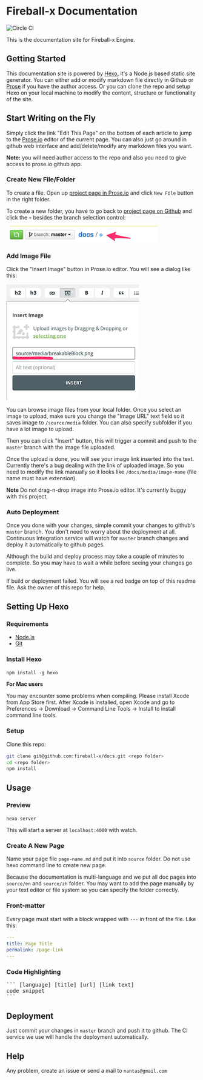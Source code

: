 # Fireball-x Documentation

![Circle CI](https://circleci.com/gh/fireball-x/docs.svg?style=svg&circle-token=943e84c36e9a8e6cdeaf15cca651c526a687b0e9)

This is the documentation site for Fireball-x Engine.

## Getting Started

This documentation site is powered by [Hexo](http://hexo.io), it's a Node.js based static site generator. You can either add or modify markdown file directly in Github or [Prose](http://prose.io) if you have the author access. Or you can clone the repo and setup Hexo on your local machine to modify the content, structure or functionality of the site.

## Start Writing on the Fly

Simply click the link "Edit This Page" on the bottom of each article to jump to the [Prose.io](http://prose.io) editor of the current page. You can also just go around in github web interface and add/delete/modify any markdown files you want.

**Note:** you will need author access to the repo and also you need to give access to prose.io github app.

### Create New File/Folder

To create a file. Open up [project page in Prose.io](http://prose.io/#fireball-x/docs) and click `New File` button in the right folder.

To create a new folder, you have to go back to [project page on Github](https://github.com/fireball-x/docs) and click the `+` besides the branch selection control:

![Add folder in Github](/source/media/add_folder_github.png)

### Add Image File

Click the "Insert Image" button in Prose.io editor. You will see a dialog like this:

![Insert Image in Prose.io](/source/media/insert_image_in_prose.png)

You can browse image files from your local folder. Once you select an image to upload, make sure you change the "Image URL" text field so it saves image to `/source/media` folder. You can also specify subfolder if you have a lot image to upload.

Then you can click "Insert" button, this will trigger a commit and push to the `master` branch with the image file uploaded.

Once the upload is done, you will see your image link inserted into the text. Currently there's a bug dealing with the link of uploaded image. So you need to modify the link manually so it looks like `/docs/media/image-name` (file name must have extension).

**Note** Do not drag-n-drop image into Prose.io editor. It's currently buggy with this project.

### Auto Deployment

Once you done with your changes, simple commit your changes to github's `master` branch. You don't need to worry about the deployment at all. Continuous Integration service will watch for `master` branch changes and deploy it automatically to github pages.

Although the build and deploy process may take a couple of minutes to complete. So you may have to wait a while before seeing your changes go live.

If build or deployment failed. You will see a red badge on top of this readme file. Ask the owner of this repo for help.

## Setting Up Hexo

### Requirements

- [Node.js](http://nodejs.org/)
- [Git](http://git-scm.com/)

### Install Hexo

`npm install -g hexo`

**For Mac users**

You may encounter some problems when compiling. Please install Xcode from App Store first. After Xcode is installed, open Xcode and go to Preferences -> Download -> Command Line Tools -> Install to install command line tools.

### Setup

Clone this repo:

``` bash
git clone git@github.com:fireball-x/docs.git <repo folder>
cd <repo folder>
npm install
```

## Usage

### Preview

`hexo server`

This will start a server at `localhost:4000` with watch.

### Create A New Page

Name your page file `page-name.md` and put it into `source` folder. Do not use hexo command line to create new page.

Because the documentation is multi-language and we put all doc pages into `source/en` and `source/zh` folder. You may want to add the page manually by your text editor or file system so you can specify the folder correctly.

### Front-matter

Every page must start with a block wrapped with `---` in front of the file. Like this:

``` yaml
---
title: Page Title
permalink: /page-link
---
```



### Code Highlighting

<pre>
``` [language] [title] [url] [link text]
code snippet
```
</pre>


## Deployment

Just commit your changes in `master` branch and push it to github. The CI service we use will handle the deployment automatically.

## Help

Any problem, create an issue or send a mail to `nantas@gmail.com`
